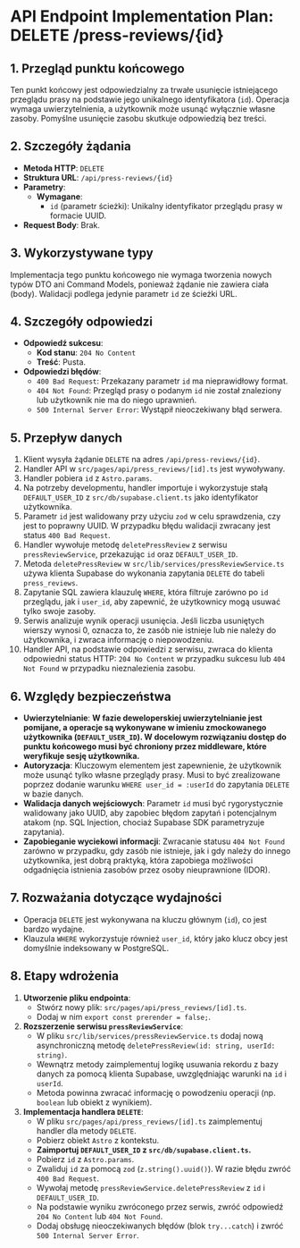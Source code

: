 # API Endpoint Implementation Plan: DELETE /press-reviews/{id}

## 1. Przegląd punktu końcowego

Ten punkt końcowy jest odpowiedzialny za trwałe usunięcie istniejącego przeglądu prasy na podstawie jego unikalnego identyfikatora (`id`). Operacja wymaga uwierzytelnienia, a użytkownik może usunąć wyłącznie własne zasoby. Pomyślne usunięcie zasobu skutkuje odpowiedzią bez treści.

## 2. Szczegóły żądania

- **Metoda HTTP**: `DELETE`
- **Struktura URL**: `/api/press-reviews/{id}`
- **Parametry**:
  - **Wymagane**:
    - `id` (parametr ścieżki): Unikalny identyfikator przeglądu prasy w formacie UUID.
- **Request Body**: Brak.

## 3. Wykorzystywane typy

Implementacja tego punktu końcowego nie wymaga tworzenia nowych typów DTO ani Command Models, ponieważ żądanie nie zawiera ciała (body). Walidacji podlega jedynie parametr `id` ze ścieżki URL.

## 4. Szczegóły odpowiedzi

- **Odpowiedź sukcesu**:
  - **Kod stanu**: `204 No Content`
  - **Treść**: Pusta.
- **Odpowiedzi błędów**:
  - `400 Bad Request`: Przekazany parametr `id` ma nieprawidłowy format.
  - `404 Not Found`: Przegląd prasy o podanym `id` nie został znaleziony lub użytkownik nie ma do niego uprawnień.
  - `500 Internal Server Error`: Wystąpił nieoczekiwany błąd serwera.

## 5. Przepływ danych

1. Klient wysyła żądanie `DELETE` na adres `/api/press-reviews/{id}`.
2. Handler API w `src/pages/api/press_reviews/[id].ts` jest wywoływany.
3. Handler pobiera `id` z `Astro.params`.
4. Na potrzeby developmentu, handler importuje i wykorzystuje stałą `DEFAULT_USER_ID` z `src/db/supabase.client.ts` jako identyfikator użytkownika.
5. Parametr `id` jest walidowany przy użyciu `zod` w celu sprawdzenia, czy jest to poprawny UUID. W przypadku błędu walidacji zwracany jest status `400 Bad Request`.
6. Handler wywołuje metodę `deletePressReview` z serwisu `pressReviewService`, przekazując `id` oraz `DEFAULT_USER_ID`.
7. Metoda `deletePressReview` w `src/lib/services/pressReviewService.ts` używa klienta Supabase do wykonania zapytania `DELETE` do tabeli `press_reviews`.
8. Zapytanie SQL zawiera klauzulę `WHERE`, która filtruje zarówno po `id` przeglądu, jak i `user_id`, aby zapewnić, że użytkownicy mogą usuwać tylko swoje zasoby.
9. Serwis analizuje wynik operacji usunięcia. Jeśli liczba usuniętych wierszy wynosi 0, oznacza to, że zasób nie istnieje lub nie należy do użytkownika, i zwraca informację o niepowodzeniu.
10. Handler API, na podstawie odpowiedzi z serwisu, zwraca do klienta odpowiedni status HTTP: `204 No Content` w przypadku sukcesu lub `404 Not Found` w przypadku nieznalezienia zasobu.

## 6. Względy bezpieczeństwa

- **Uwierzytelnianie**: **W fazie deweloperskiej uwierzytelnianie jest pomijane, a operacje są wykonywane w imieniu zmockowanego użytkownika (`DEFAULT_USER_ID`). W docelowym rozwiązaniu dostęp do punktu końcowego musi być chroniony przez middleware, które weryfikuje sesję użytkownika.**
- **Autoryzacja**: Kluczowym elementem jest zapewnienie, że użytkownik może usunąć tylko własne przeglądy prasy. Musi to być zrealizowane poprzez dodanie warunku `WHERE user_id = :userId` do zapytania `DELETE` w bazie danych.
- **Walidacja danych wejściowych**: Parametr `id` musi być rygorystycznie walidowany jako UUID, aby zapobiec błędom zapytań i potencjalnym atakom (np. SQL Injection, chociaż Supabase SDK parametryzuje zapytania).
- **Zapobieganie wyciekowi informacji**: Zwracanie statusu `404 Not Found` zarówno w przypadku, gdy zasób nie istnieje, jak i gdy należy do innego użytkownika, jest dobrą praktyką, która zapobiega możliwości odgadnięcia istnienia zasobów przez osoby nieuprawnione (IDOR).

## 7. Rozważania dotyczące wydajności

- Operacja `DELETE` jest wykonywana na kluczu głównym (`id`), co jest bardzo wydajne.
- Klauzula `WHERE` wykorzystuje również `user_id`, który jako klucz obcy jest domyślnie indeksowany w PostgreSQL.

## 8. Etapy wdrożenia

1.  **Utworzenie pliku endpointa**:
    - Stwórz nowy plik: `src/pages/api/press_reviews/[id].ts`.
    - Dodaj w nim `export const prerender = false;`.
2.  **Rozszerzenie serwisu `pressReviewService`**:
    - W pliku `src/lib/services/pressReviewService.ts` dodaj nową asynchroniczną metodę `deletePressReview(id: string, userId: string)`.
    - Wewnątrz metody zaimplementuj logikę usuwania rekordu z bazy danych za pomocą klienta Supabase, uwzględniając warunki na `id` i `userId`.
    - Metoda powinna zwracać informację o powodzeniu operacji (np. `boolean` lub obiekt z wynikiem).
3.  **Implementacja handlera `DELETE`**:
    - W pliku `src/pages/api/press_reviews/[id].ts` zaimplementuj handler dla metody `DELETE`.
    - Pobierz obiekt `Astro` z kontekstu.
    - **Zaimportuj `DEFAULT_USER_ID` z `src/db/supabase.client.ts`.**
    - Pobierz `id` z `Astro.params`.
    - Zwaliduj `id` za pomocą `zod` (`z.string().uuid()`). W razie błędu zwróć `400 Bad Request`.
    - Wywołaj metodę `pressReviewService.deletePressReview` z `id` i `DEFAULT_USER_ID`.
    - Na podstawie wyniku zwróconego przez serwis, zwróć odpowiedź `204 No Content` lub `404 Not Found`.
    - Dodaj obsługę nieoczekiwanych błędów (blok `try...catch`) i zwróć `500 Internal Server Error`.
